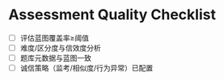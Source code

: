 # Assessment Quality Checklist

- [ ] 评估蓝图覆盖率≥阈值
- [ ] 难度/区分度与信效度分析
- [ ] 题库元数据与蓝图一致
- [ ] 诚信策略（监考/相似度/行为异常）已配置
